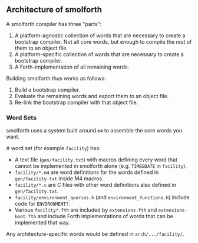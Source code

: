 ## Architecture of smolforth

A smolforth compiler has three "parts":

1. A platform-agnostic collection of words that are necessary to create a bootstrap compiler. Not all core words, but enough to compile the rest of them to an object file.
2. A platform-specific collection of words that are necessary to create a bootstrap compiler.
3. A Forth-implementation of all remaining words.

Building smolforth thus works as follows:

1. Build a bootstrap compiler.
2. Evaluate the remaining words and export them to an object file.
3. Re-link the bootstrap compiler with that object file.

### Word Sets

smolforth uses a system built around `m4` to assemble the core words you want.

A word set (for example `facility`) has:

- A text file (`gen/facility.txt`) with macros defining every word that cannot be implemented in smolforth alone (e.g. `TIME&DATE` in `facility`).
- `facility/*.m4` are word definitions for the words defined in `gen/facility.txt` inside M4 macros.
- `facility/*.c` are C files with other word definitions also defined in `gen/facility.txt`.
- `facility/environment_queries.h` (and `environment_functions.h`) include code for `ENVIRONMENT?`.
- Various `facility*.fth` are included by `extensions.fth` and `extensions-boot.fth` and include Forth implementations of words that can be implemented that way.

Any architecture-specific words would be defined in `arch/.../facility/`.
